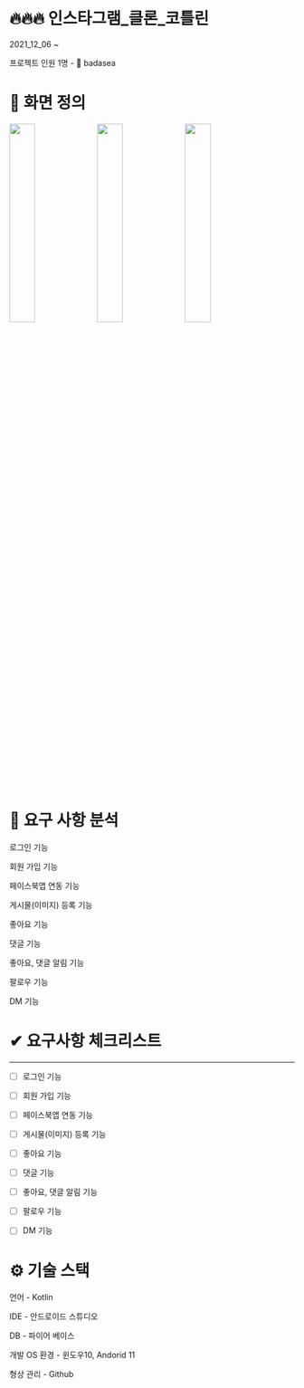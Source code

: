 # 🔥🔥🔥 인스타그램_클론_코틀린

2021_12_06 ~ 

프로젝트 인원 1명 - 👨 badasea

# 📌 화면 정의


<img src="https://user-images.githubusercontent.com/57929751/144806280-2703abe4-3216-49b1-a6d2-0a376da6587b.png" width="30%" height="30%" >
<img src="https://user-images.githubusercontent.com/57929751/144806314-282e77cf-c775-44b1-b4f2-0826f14b949c.png" width="30%" height="30%" >

<img src="https://user-images.githubusercontent.com/57929751/145173013-94c5a194-42d2-45a5-9f72-229b7b47f6cc.png" width="30%" height="30%" >

# 📌 요구 사항 분석

로그인 기능

회원 가입 기능

페이스북앱 연동 기능

게시물(이미지) 등록 기능

좋아요 기능

댓글 기능

좋아요, 댓글 알림 기능

팔로우 기능

DM 기능

# ✔ 요구사항 체크리스트

---

- [ ]  로그인 기능
- [ ]  회원 가입 기능
- [ ]  페이스북앱 연동 기능
- [ ]  게시물(이미지) 등록 기능
- [ ]  좋아요 기능
- [ ]  댓글 기능
- [ ]  좋아요, 댓글 알림 기능
- [ ]  팔로우 기능
- [ ]  DM 기능




# ⚙ 기술 스택 

언어 - Kotlin

IDE - 안드로이드 스튜디오

DB - 파이어 베이스

개발 OS 환경 - 윈도우10, Andorid 11

형상 관리 - Github
